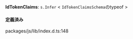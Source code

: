 **IdTokenClaims**: `s.Infer` < `IdTokenClaimsSchema`のtypeof >

#### 定義済み

packages/js/lib/index.d.ts:148